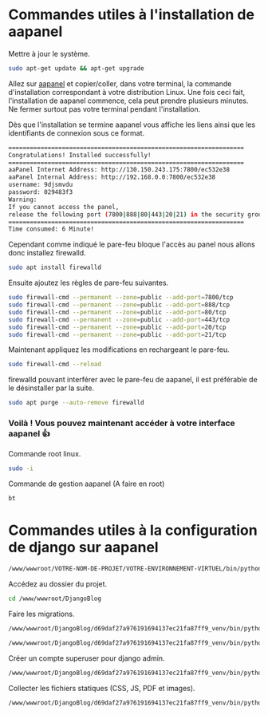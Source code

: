 # Commandes utiles à l'installation de aapanel 

Mettre à jour le système.

```bash
sudo apt-get update && apt-get upgrade
```
Allez sur [aapanel](https://www.aapanel.com/new/download.html) et copier/coller, dans votre terminal, la commande d'installation correspondant à votre distribution Linux. Une fois ceci fait, l'installation de aapanel commence, cela peut prendre plusieurs minutes. Ne fermer surtout pas votre terminal pendant l'installation.

Dès que l'installation se termine aapanel vous affiche les liens ainsi que les identifiants de connexion sous ce format.

```bash
==================================================================
Congratulations! Installed successfully!
==================================================================
aaPanel Internet Address: http://130.150.243.175:7800/ec532e38
aaPanel Internal Address: http://192.168.0.0:7800/ec532e38
username: 9djsmvdu
password: 029483f3
Warning:
If you cannot access the panel,
release the following port (7800|888|80|443|20|21) in the security group
==================================================================
Time consumed: 6 Minute!
```

Cependant comme indiqué le pare-feu bloque l'accès au panel nous allons donc installez firewalld.

```bash
sudo apt install firewalld
```

Ensuite ajoutez les règles de pare-feu suivantes.

```bash
sudo firewall-cmd --permanent --zone=public --add-port=7800/tcp
sudo firewall-cmd --permanent --zone=public --add-port=888/tcp
sudo firewall-cmd --permanent --zone=public --add-port=80/tcp
sudo firewall-cmd --permanent --zone=public --add-port=443/tcp
sudo firewall-cmd --permanent --zone=public --add-port=20/tcp
sudo firewall-cmd --permanent --zone=public --add-port=21/tcp
```

Maintenant appliquez les modifications en rechargeant le pare-feu.

```bash
sudo firewall-cmd --reload
```
firewalld pouvant interférer avec le pare-feu de aapanel, il est préférable de le désinstaller par la suite.

```bash
sudo apt purge --auto-remove firewalld
```

### Voilà ! Vous pouvez maintenant accéder à votre interface aapanel 👍

Commande root linux.

```bash
sudo -i
```
Commande de gestion aapanel (A faire en root)
```bash
bt
```

# Commandes utiles à la configuration de django sur aapanel

```bash
/www/wwwroot/VOTRE-NOM-DE-PROJET/VOTRE-ENVIRONNEMENT-VIRTUEL/bin/python3 manage.py
```

Accédez au dossier du projet.

```bash
cd /www/wwwroot/DjangoBlog
```
Faire les migrations.

```bash
/www/wwwroot/DjangoBlog/d69daf27a976191694137ec21fa87ff9_venv/bin/python3 manage.py migrate
```

```bash
/www/wwwroot/DjangoBlog/d69daf27a976191694137ec21fa87ff9_venv/bin/python3 manage.py makemigrations
```
Créer un compte superuser pour django admin.

```bash
/www/wwwroot/DjangoBlog/d69daf27a976191694137ec21fa87ff9_venv/bin/python3 manage.py createsuperuser
```
Collecter les fichiers statiques (CSS, JS, PDF et images).

```bash
/www/wwwroot/DjangoBlog/d69daf27a976191694137ec21fa87ff9_venv/bin/python3 manage.py collectstatic
```
